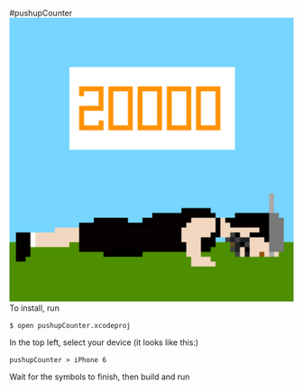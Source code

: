 #pushupCounter
![alt tag](https://raw.githubusercontent.com/bendyorke/pushupCounter/master/pushupCounter/Images.xcassets/iTunesArtwork.imageset/iTunesArtwork@2x.png)
To install, run
```
$ open pushupCounter.xcodeproj
```

In the top left, select your device (it looks like this:)
```
pushupCounter > iPhone 6
```

Wait for the symbols to finish, then build and run
